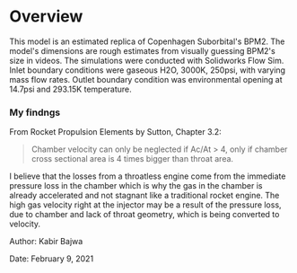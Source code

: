 # Overview
This model is an estimated replica of Copenhagen Suborbital's BPM2. The model's dimensions are rough estimates from visually guessing BPM2's size in videos. The simulations were conducted with Solidworks Flow Sim. Inlet boundary conditions were gaseous H2O, 3000K, 250psi, with varying mass flow rates. Outlet boundary condition was environmental opening at 14.7psi and 293.15K temperature.

### My findngs

From Rocket Propulsion Elements by Sutton, Chapter 3.2:
> Chamber velocity can only be neglected if Ac/At > 4, only if chamber cross sectional area is 4 times bigger than throat area.


I believe that the losses from a throatless engine come from the immediate pressure loss in the chamber which is why the gas in the chamber is already accelerated and not stagnant like a traditional rocket engine. The high gas velocity right at the injector may be a result of the pressure loss, due to chamber and lack of throat geometry, which is being converted to velocity. 


Author: Kabir Bajwa

Date: February 9, 2021
